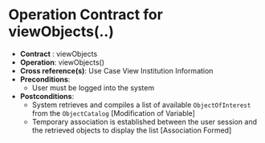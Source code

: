 # Operation Contract for viewObjects(..)

- **Contract** : viewObjects
- **Operation**: viewObjects()
- **Cross reference(s)**: Use Case View Institution Information
- **Preconditions**:
    - User must be logged into the system
- **Postconditions**:
    - System retrieves and compiles a list of available `ObjectOfInterest` from the `ObjectCatalog` [Modification of Variable]
    - Temporary association is established between the user session and the retrieved objects to display the list [Association Formed]